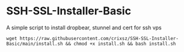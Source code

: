 # SSH-SSL-Installer-Basic
A simple script to install dropbear, stunnel and cert for ssh vps


```
wget https://raw.githubusercontent.com/crixsz/SSH-SSL-Installer-Basic/main/install.sh && chmod +x install.sh && bash install.sh

```